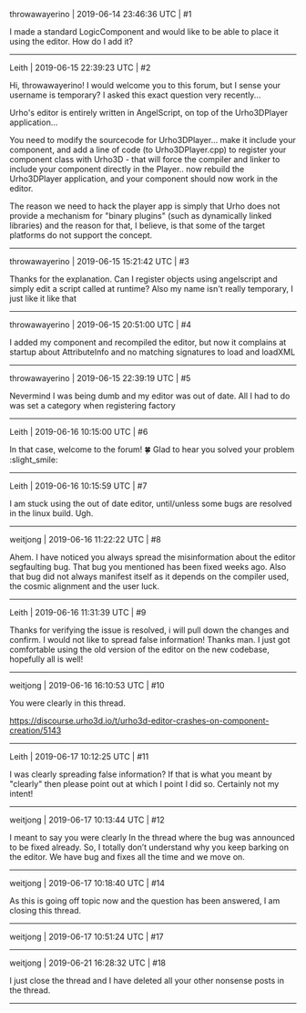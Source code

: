 throwawayerino | 2019-06-14 23:46:36 UTC | #1

I made a standard LogicComponent and would like to be able to place it using the editor. How do I add it?

-------------------------

Leith | 2019-06-15 22:39:23 UTC | #2

Hi, throwawayerino!
I would welcome you to this forum, but I sense your username is temporary?
I asked this exact question very recently...

Urho's editor is entirely written in AngelScript, on top of the Urho3DPlayer application...

You need to modify the sourcecode for Urho3DPlayer... make it include your component, and add a line of code (to Urho3DPlayer.cpp) to register your component class with Urho3D - that will force the compiler and linker to include your component directly in the Player..  now rebuild the Urho3DPlayer application, and your component should now work in the editor.

The reason we need to hack the player app is simply that Urho does not provide a mechanism for "binary plugins" (such as dynamically linked libraries) and the reason for that, I believe, is that some of the target platforms do not support the concept.

-------------------------

throwawayerino | 2019-06-15 15:21:42 UTC | #3

Thanks for the explanation. Can I register objects using angelscript and simply edit a script called at runtime?
Also my name isn't really temporary, I just like it like that

-------------------------

throwawayerino | 2019-06-15 20:51:00 UTC | #4

I added my component and recompiled the editor, but now it complains at startup about AttributeInfo and no matching signatures to load and loadXML

-------------------------

throwawayerino | 2019-06-15 22:39:19 UTC | #5

Nevermind I was being dumb and my editor was out of date. All I had to do was set a category when registering factory

-------------------------

Leith | 2019-06-16 10:15:00 UTC | #6

In that case, welcome to the forum! :four_leaf_clover:
Glad to hear you solved your problem :slight_smile:

-------------------------

Leith | 2019-06-16 10:15:59 UTC | #7

I am stuck using the out of date editor, until/unless some bugs are resolved in the linux build. Ugh.

-------------------------

weitjong | 2019-06-16 11:22:22 UTC | #8

Ahem. I have noticed you always spread the misinformation  about the editor segfaulting bug. That bug you mentioned has been fixed weeks ago. Also that bug did not always manifest itself as it depends on the compiler used, the cosmic alignment and the user luck.

-------------------------

Leith | 2019-06-16 11:31:39 UTC | #9

Thanks for verifying the issue is resolved, i will pull down the changes and confirm.
I would not like to spread false information! Thanks man.
I just got comfortable using the old version of the editor on the new codebase, hopefully all is well!

-------------------------

weitjong | 2019-06-16 16:10:53 UTC | #10

You were clearly in this thread.

https://discourse.urho3d.io/t/urho3d-editor-crashes-on-component-creation/5143

-------------------------

Leith | 2019-06-17 10:12:25 UTC | #11

I was clearly spreading false information? If that is what you meant by "clearly" then please point out at which I point I did so. Certainly not my intent!

-------------------------

weitjong | 2019-06-17 10:13:44 UTC | #12

I meant to say you were clearly In the thread where the bug was announced to be fixed already. So, I totally don’t understand why you keep barking on the editor. We have bug and fixes all the time and we move on.

-------------------------

weitjong | 2019-06-17 10:18:40 UTC | #14

As this is going off topic now and the question has been answered, I am closing this thread.

-------------------------

weitjong | 2019-06-17 10:51:24 UTC | #17



-------------------------

weitjong | 2019-06-21 16:28:32 UTC | #18

I just close the thread and I have deleted all your other nonsense posts in the thread.

-------------------------

